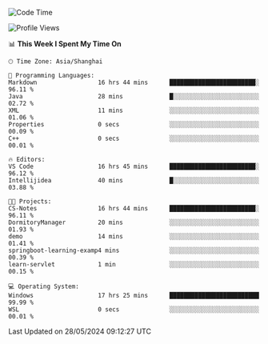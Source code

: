 <!--START_SECTION:waka-->
![Code Time](http://img.shields.io/badge/Code%20Time-1%2C722%20hrs-blue)

![Profile Views](http://img.shields.io/badge/Profile%20Views-1-blue)

📊 **This Week I Spent My Time On** 

```text
🕑︎ Time Zone: Asia/Shanghai

💬 Programming Languages: 
Markdown                 16 hrs 44 mins      ████████████████████████░   96.11 % 
Java                     28 mins             █░░░░░░░░░░░░░░░░░░░░░░░░   02.72 % 
XML                      11 mins             ░░░░░░░░░░░░░░░░░░░░░░░░░   01.06 % 
Properties               0 secs              ░░░░░░░░░░░░░░░░░░░░░░░░░   00.09 % 
C++                      0 secs              ░░░░░░░░░░░░░░░░░░░░░░░░░   00.01 % 

🔥 Editors: 
VS Code                  16 hrs 45 mins      ████████████████████████░   96.12 % 
Intellijidea             40 mins             █░░░░░░░░░░░░░░░░░░░░░░░░   03.88 % 

🐱‍💻 Projects: 
CS-Notes                 16 hrs 44 mins      ████████████████████████░   96.11 % 
DormitoryManager         20 mins             ░░░░░░░░░░░░░░░░░░░░░░░░░   01.93 % 
demo                     14 mins             ░░░░░░░░░░░░░░░░░░░░░░░░░   01.41 % 
springboot-learning-examp4 mins              ░░░░░░░░░░░░░░░░░░░░░░░░░   00.39 % 
learn-servlet            1 min               ░░░░░░░░░░░░░░░░░░░░░░░░░   00.15 % 

💻 Operating System: 
Windows                  17 hrs 25 mins      █████████████████████████   99.99 % 
WSL                      0 secs              ░░░░░░░░░░░░░░░░░░░░░░░░░   00.01 % 
```


 Last Updated on 28/05/2024 09:12:27 UTC
<!--END_SECTION:waka-->